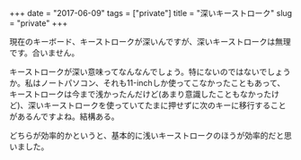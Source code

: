 +++
date = "2017-06-09"
tags = ["private"]
title = "深いキーストローク"
slug = "private"
+++

現在のキーボード、キーストロークが深いんですが、深いキーストロークは無理です。合いません。

キーストロークが深い意味ってなんなんでしょう。特にないのではないでしょうか。私はノートパソコン、それも11-inchしか使ってこなかったこともあって、キーストロークは今まで浅かったんだけど(あまり意識したこともなかったけど)、深いキーストロークを使っていてたまに押せずに次のキーに移行することがあるんですよね。結構ある。

どちらが効率的かというと、基本的に浅いキーストロークのほうが効率的だと思いました。
	  
